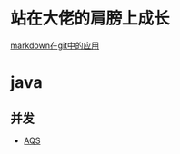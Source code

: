 站在大佬的肩膀上成长
===
[markdown在git中的应用](https://www.cnblogs.com/longronglang/p/8453047.html)

java
===
并发
---

* [AQS](https://github.com/Snailclimb/JavaGuide/blob/master/docs/java/multi-thread/AQS%E5%8E%9F%E7%90%86%E4%BB%A5%E5%8F%8AAQS%E5%90%8C%E6%AD%A5%E7%BB%84%E4%BB%B6%E6%80%BB%E7%BB%93.md)

